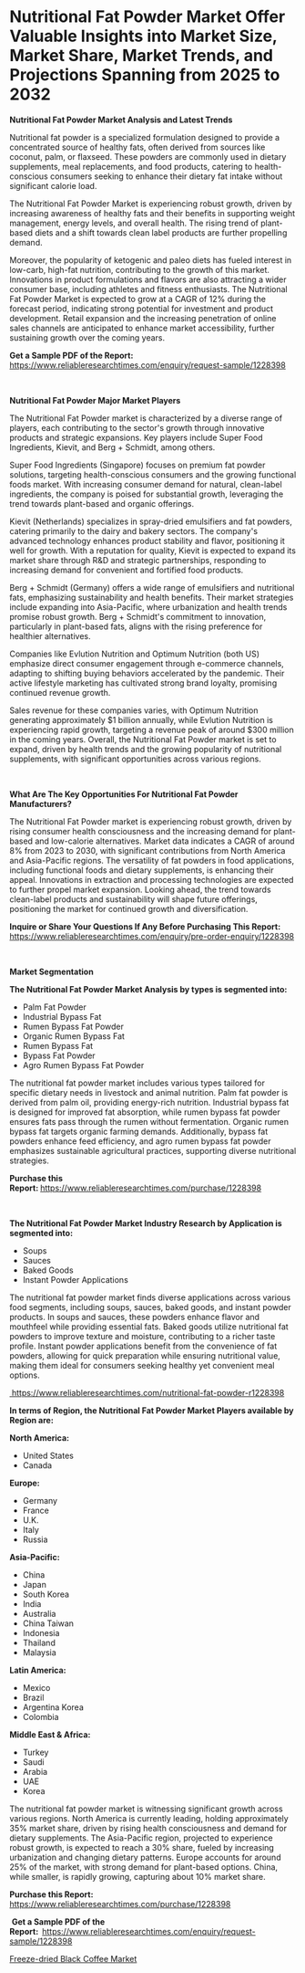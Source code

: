 <p><h1>Nutritional Fat Powder Market Offer Valuable Insights into Market Size, Market Share, Market Trends, and Projections Spanning from 2025 to 2032</h1></p><p><strong>Nutritional Fat Powder Market Analysis and Latest Trends</strong></p>
<p><p>Nutritional fat powder is a specialized formulation designed to provide a concentrated source of healthy fats, often derived from sources like coconut, palm, or flaxseed. These powders are commonly used in dietary supplements, meal replacements, and food products, catering to health-conscious consumers seeking to enhance their dietary fat intake without significant calorie load. </p><p>The Nutritional Fat Powder Market is experiencing robust growth, driven by increasing awareness of healthy fats and their benefits in supporting weight management, energy levels, and overall health. The rising trend of plant-based diets and a shift towards clean label products are further propelling demand. </p><p>Moreover, the popularity of ketogenic and paleo diets has fueled interest in low-carb, high-fat nutrition, contributing to the growth of this market. Innovations in product formulations and flavors are also attracting a wider consumer base, including athletes and fitness enthusiasts. The Nutritional Fat Powder Market is expected to grow at a CAGR of 12% during the forecast period, indicating strong potential for investment and product development. Retail expansion and the increasing penetration of online sales channels are anticipated to enhance market accessibility, further sustaining growth over the coming years.</p></p>
<p><strong>Get a Sample PDF of the Report:&nbsp;</strong> <a href="https://www.reliableresearchtimes.com/enquiry/request-sample/1228398?utm_campaign=3219&utm_medium=2&utm_source=Github&utm_content=ia&utm_term=07042025&utm_id=nutritional-fat-powder">https://www.reliableresearchtimes.com/enquiry/request-sample/1228398</a></p>
<p>&nbsp;</p>
<p><strong>Nutritional Fat Powder Major Market Players</strong></p>
<p><p>The Nutritional Fat Powder market is characterized by a diverse range of players, each contributing to the sector's growth through innovative products and strategic expansions. Key players include Super Food Ingredients, Kievit, and Berg + Schmidt, among others. </p><p>Super Food Ingredients (Singapore) focuses on premium fat powder solutions, targeting health-conscious consumers and the growing functional foods market. With increasing consumer demand for natural, clean-label ingredients, the company is poised for substantial growth, leveraging the trend towards plant-based and organic offerings.</p><p>Kievit (Netherlands) specializes in spray-dried emulsifiers and fat powders, catering primarily to the dairy and bakery sectors. The company's advanced technology enhances product stability and flavor, positioning it well for growth. With a reputation for quality, Kievit is expected to expand its market share through R&D and strategic partnerships, responding to increasing demand for convenient and fortified food products.</p><p>Berg + Schmidt (Germany) offers a wide range of emulsifiers and nutritional fats, emphasizing sustainability and health benefits. Their market strategies include expanding into Asia-Pacific, where urbanization and health trends promise robust growth. Berg + Schmidt's commitment to innovation, particularly in plant-based fats, aligns with the rising preference for healthier alternatives.</p><p>Companies like Evlution Nutrition and Optimum Nutrition (both US) emphasize direct consumer engagement through e-commerce channels, adapting to shifting buying behaviors accelerated by the pandemic. Their active lifestyle marketing has cultivated strong brand loyalty, promising continued revenue growth.</p><p>Sales revenue for these companies varies, with Optimum Nutrition generating approximately $1 billion annually, while Evlution Nutrition is experiencing rapid growth, targeting a revenue peak of around $300 million in the coming years. Overall, the Nutritional Fat Powder market is set to expand, driven by health trends and the growing popularity of nutritional supplements, with significant opportunities across various regions.</p></p>
<p>&nbsp;</p>
<p><strong>What Are The Key Opportunities For Nutritional Fat Powder Manufacturers?</strong></p>
<p><p>The Nutritional Fat Powder market is experiencing robust growth, driven by rising consumer health consciousness and the increasing demand for plant-based and low-calorie alternatives. Market data indicates a CAGR of around 8% from 2023 to 2030, with significant contributions from North America and Asia-Pacific regions. The versatility of fat powders in food applications, including functional foods and dietary supplements, is enhancing their appeal. Innovations in extraction and processing technologies are expected to further propel market expansion. Looking ahead, the trend towards clean-label products and sustainability will shape future offerings, positioning the market for continued growth and diversification.</p></p>
<p><strong>Inquire or Share Your Questions If Any Before Purchasing This Report:</strong> <a href="https://www.reliableresearchtimes.com/enquiry/pre-order-enquiry/1228398?utm_campaign=3219&utm_medium=2&utm_source=Github&utm_content=ia&utm_term=07042025&utm_id=nutritional-fat-powder">https://www.reliableresearchtimes.com/enquiry/pre-order-enquiry/1228398</a></p>
<p>&nbsp;</p>
<p><strong>Market Segmentation</strong></p>
<p><strong>The Nutritional Fat Powder Market Analysis by types is segmented into:</strong></p>
<p><ul><li>Palm Fat Powder</li><li>Industrial Bypass Fat</li><li>Rumen Bypass Fat Powder</li><li>Organic Rumen Bypass Fat</li><li>Rumen Bypass Fat</li><li>Bypass Fat Powder</li><li>Agro Rumen Bypass Fat Powder</li></ul></p>
<p><p>The nutritional fat powder market includes various types tailored for specific dietary needs in livestock and animal nutrition. Palm fat powder is derived from palm oil, providing energy-rich nutrition. Industrial bypass fat is designed for improved fat absorption, while rumen bypass fat powder ensures fats pass through the rumen without fermentation. Organic rumen bypass fat targets organic farming demands. Additionally, bypass fat powders enhance feed efficiency, and agro rumen bypass fat powder emphasizes sustainable agricultural practices, supporting diverse nutritional strategies.</p></p>
<p><strong>Purchase this Report:&nbsp;</strong><a href="https://www.reliableresearchtimes.com/purchase/1228398?utm_campaign=3219&utm_medium=2&utm_source=Github&utm_content=ia&utm_term=07042025&utm_id=nutritional-fat-powder">https://www.reliableresearchtimes.com/purchase/1228398</a></p>
<p>&nbsp;</p>
<p><strong>The Nutritional Fat Powder Market Industry Research by Application is segmented into:</strong></p>
<p><ul><li>Soups</li><li>Sauces</li><li>Baked Goods</li><li>Instant Powder Applications</li></ul></p>
<p><p>The nutritional fat powder market finds diverse applications across various food segments, including soups, sauces, baked goods, and instant powder products. In soups and sauces, these powders enhance flavor and mouthfeel while providing essential fats. Baked goods utilize nutritional fat powders to improve texture and moisture, contributing to a richer taste profile. Instant powder applications benefit from the convenience of fat powders, allowing for quick preparation while ensuring nutritional value, making them ideal for consumers seeking healthy yet convenient meal options.</p></p>
<p><a href="https://www.reliableresearchtimes.com/nutritional-fat-powder-r1228398?utm_campaign=3219&utm_medium=2&utm_source=Github&utm_content=ia&utm_term=07042025&utm_id=nutritional-fat-powder">&nbsp;https://www.reliableresearchtimes.com/nutritional-fat-powder-r1228398</a></p>
<p><strong>In terms of Region, the Nutritional Fat Powder Market Players available by Region are:</strong></p>
<p>
    <p> <strong> North America: </strong>
        <ul>
            <li>United States</li>
            <li>Canada</li>
        </ul>
        </p> 
    <p> <strong> Europe: </strong>
        <ul>
            <li>Germany</li>
            <li>France</li>
            <li>U.K.</li>
            <li>Italy</li>
            <li>Russia</li>
        </ul>
        </p> 
    <p> <strong> Asia-Pacific: </strong>
        <ul>
            <li>China</li>
            <li>Japan</li>
            <li>South Korea</li>
            <li>India</li>
            <li>Australia</li>
            <li>China Taiwan</li>
            <li>Indonesia</li>
            <li>Thailand</li>
            <li>Malaysia</li>
        </ul>
        </p> 
    <p> <strong> Latin America: </strong>
        <ul>
            <li>Mexico</li>
            <li>Brazil</li>
            <li>Argentina Korea</li>
            <li>Colombia</li>
        </ul>
        </p> 
    <p> <strong> Middle East & Africa: </strong>
        <ul>
            <li>Turkey</li>
            <li>Saudi</li>
            <li>Arabia</li>
            <li>UAE</li>
            <li>Korea</li>
        </ul>
    </p>
    </p>
<p><p>The nutritional fat powder market is witnessing significant growth across various regions. North America is currently leading, holding approximately 35% market share, driven by rising health consciousness and demand for dietary supplements. The Asia-Pacific region, projected to experience robust growth, is expected to reach a 30% share, fueled by increasing urbanization and changing dietary patterns. Europe accounts for around 25% of the market, with strong demand for plant-based options. China, while smaller, is rapidly growing, capturing about 10% market share.</p></p>
<p><strong>Purchase this Report: </strong><a href="https://www.reliableresearchtimes.com/purchase/1228398?utm_campaign=3219&utm_medium=2&utm_source=Github&utm_content=ia&utm_term=07042025&utm_id=nutritional-fat-powder">https://www.reliableresearchtimes.com/purchase/1228398</a></p>
<p>&nbsp;<strong>Get a Sample PDF of the Report:&nbsp;&nbsp;</strong><a href="https://www.reliableresearchtimes.com/enquiry/request-sample/1228398?utm_campaign=3219&utm_medium=2&utm_source=Github&utm_content=ia&utm_term=07042025&utm_id=nutritional-fat-powder">https://www.reliableresearchtimes.com/enquiry/request-sample/1228398</a></p>
<p><strong></strong></p>
<p><p><a href="https://github.com/geyangvayora/Market-Research-Report-List-1/blob/main/freeze-dried-black-coffee-market.md?utm_campaign=3219&utm_medium=2&utm_source=Github&utm_content=ia&utm_term=07042025&utm_id=nutritional-fat-powder">Freeze-dried Black Coffee Market</a></p></p>